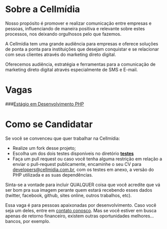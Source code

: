 Sobre a Cellmídia
================
Nosso propósito é promover e realizar comunicação entre empresas e pessoas,
influenciando de maneira positiva e relevante sobre estes processos, nos deixando orgulhosos pelo que fazemos.
 
A Cellmídia tem uma grande audiência para empresas e oferece soluções de ponta a ponta para instituições que desejam conquistar e se relacionar com seus clientes através do marketing direto digital.

Oferecemos audiência, estratégia e ferramentas para a comunicação de marketing direto digital através especialmente de SMS e E-mail.

Vagas
==============================

###[Estágio em Desenvolvimento PHP](EstagioProgramacaoPHP.md)

Como se Candidatar
==================

Se você se convenceu que quer trabalhar na Cellmídia:

* Realize um fork desse projeto;
* Escolha um dos dois testes disponíveis no diretório **[testes](testes)**
* Faça um pull request ou caso você tenha alguma restrição em relação a enviar o pull-request publicamente, encaminhe o seu CV para [developers@cellmidia.com.br](mailto:developers@cellmidia.com.br), com os testes em anexo, a versão do PHP utilizada e as suas dependências.

Sinta-se a vontade para incluir QUALQUER coisa que você acredite que
vá ser bom pra sua imagem perante quem estará recebendo esses dados (twitter,
facebook, github, sites online, outros trabalhos, etc).

Essa vaga é para pessoas apaixonadas por desenvolvimento. Caso você seja um deles, entre em [contato conosco](mailto:developers@cellmidia.com.br). Mas se você estiver em busca apenas de retorno financeiro, existem outras oportunidades melhores... bancos, por exemplo.